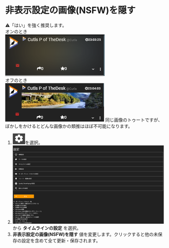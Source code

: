 # 非表示設定の画像\(NSFW\)を隠す
⚠️「はい」を強く推奨します。  
オンのとき  
![settings3](https://raw.githubusercontent.com/cutls/TheDeskDocs/master/media/settings3.png)  
オフのとき  
![settings4](https://raw.githubusercontent.com/cutls/TheDeskDocs/master/media/settings4.png) 
同じ画像のトゥートですが、ぼかしをかけるとどんな画像かの類推はほぼ不可能になります。

1. ![settings1](https://raw.githubusercontent.com/cutls/TheDeskDocs/master/media/settings1.png)を選択。
1. ![settings2](https://raw.githubusercontent.com/cutls/TheDeskDocs/master/media/settings2.png)から __タイムラインの設定__ を選択。
1.  __非表示設定の画像\(NSFW\)を隠す__ 値を変更します。クリックすると他の未保存の設定を含めて全て更新・保存されます。
